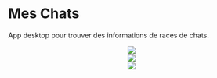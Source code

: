 # Mes Chats
 App desktop pour trouver des informations de races de chats.

<div align="center">
<img src="https://github.com/HigorZicaDev/favorites_cats/assets/165382509/a5bd06a6-da2a-4e18-b1ef-e28dd3e2e8d9" >
</div>
<div align="center">
<img src="https://github.com/HigorZicaDev/favorites_cats/assets/165382509/516d61b6-7c4d-482f-8150-4090a8937738" >
</div>
<div align="center">
<img src="https://github.com/HigorZicaDev/favorites_cats/assets/165382509/593935de-33d3-4c71-92fc-2fe42ed2e384" >
</div>

